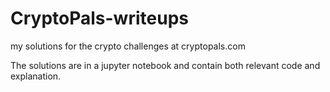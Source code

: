 # CryptoPals-writeups
my solutions for the crypto challenges at cryptopals.com

The solutions are in a jupyter notebook and contain both relevant code and explanation.
